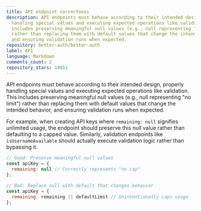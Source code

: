 ```yaml
---
title: API endpoint correctness
description: API endpoints must behave according to their intended design, properly
  handling special values and executing expected operations like validation. This
  includes preserving meaningful null values (e.g., null representing "no limit")
  rather than replacing them with default values that change the intended behavior,
  and ensuring validation runs when expected.
repository: better-auth/better-auth
label: API
language: Markdown
comments_count: 2
repository_stars: 19651
---
```


API endpoints must behave according to their intended design, properly handling special values and executing expected operations like validation. This includes preserving meaningful null values (e.g., null representing "no limit") rather than replacing them with default values that change the intended behavior, and ensuring validation runs when expected.

For example, when creating API keys where `remaining: null` signifies unlimited usage, the endpoint should preserve this null value rather than defaulting to a capped value. Similarly, validation endpoints like `isUsernameAvailable` should actually execute validation logic rather than bypassing it.

```javascript
// Good: Preserve meaningful null values
const apiKey = {
  remaining: null // Correctly represents "no cap"
};

// Bad: Replace null with default that changes behavior  
const apiKey = {
  remaining: remaining || defaultLimit // Unintentionally caps usage
};
```